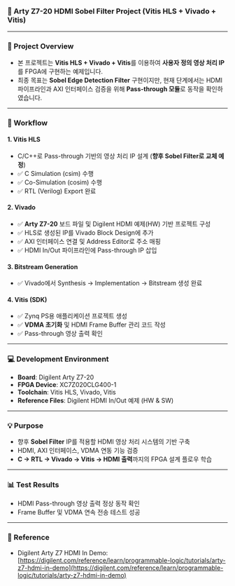 ### 🎯 Arty Z7-20 HDMI Sobel Filter Project (Vitis HLS + Vivado + Vitis)

---

### 📌 Project Overview  
- 본 프로젝트는 **Vitis HLS + Vivado + Vitis**를 이용하여 **사용자 정의 영상 처리 IP**를 FPGA에 구현하는 예제입니다.  
- 최종 목표는 **Sobel Edge Detection Filter** 구현이지만, 현재 단계에서는 HDMI 파이프라인과 AXI 인터페이스 검증을 위해 **Pass-through 모듈**로 동작을 확인하였습니다.

---

### 📝 Workflow  

#### 1. Vitis HLS  
- C/C++로 Pass-through 기반의 영상 처리 IP 설계 (**향후 Sobel Filter로 교체 예정**)  
- ✅ C Simulation (csim) 수행  
- ✅ Co-Simulation (cosim) 수행  
- ✅ RTL (Verilog) Export 완료  

#### 2. Vivado  
- ✅ **Arty Z7-20** 보드 파일 및 Digilent HDMI 예제(HW) 기반 프로젝트 구성  
- ✅ HLS로 생성된 IP를 Vivado Block Design에 추가  
- ✅ AXI 인터페이스 연결 및 Address Editor로 주소 매핑  
- ✅ HDMI In/Out 파이프라인에 Pass-through IP 삽입  

#### 3. Bitstream Generation  
- ✅ Vivado에서 Synthesis → Implementation → Bitstream 생성 완료  

#### 4. Vitis (SDK)  
- ✅ Zynq PS용 애플리케이션 프로젝트 생성  
- ✅ **VDMA 초기화** 및 HDMI Frame Buffer 관리 코드 작성  
- ✅ Pass-through 영상 출력 확인  

---

### 💻 Development Environment  
- **Board**: Digilent Arty Z7-20  
- **FPGA Device**: XC7Z020CLG400-1  
- **Toolchain**: Vitis HLS, Vivado, Vitis  
- **Reference Files**: Digilent HDMI In/Out 예제 (HW & SW)

---

### 💡 Purpose  
- 향후 **Sobel Filter** IP를 적용할 HDMI 영상 처리 시스템의 기반 구축  
- HDMI, AXI 인터페이스, VDMA 연동 기능 검증  
- **C → RTL → Vivado → Vitis → HDMI 출력**까지의 FPGA 설계 플로우 학습

---

### 📊 Test Results  
- HDMI Pass-through 영상 출력 정상 동작 확인  
- Frame Buffer 및 VDMA 연속 전송 테스트 성공  

---

### 🔗 Reference  
- Digilent Arty Z7 HDMI In Demo: [https://digilent.com/reference/learn/programmable-logic/tutorials/arty-z7-hdmi-in-demo](https://digilent.com/reference/learn/programmable-logic/tutorials/arty-z7-hdmi-in-demo)
